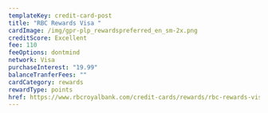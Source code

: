 ```yaml
---
templateKey: credit-card-post
title: "RBC Rewards Visa "
cardImage: /img/gpr-plp_rewardspreferred_en_sm-2x.png
creditScore: Excellent
fee: 110
feeOptions: dontmind
network: Visa
purchaseInterest: "19.99"
balanceTranferFees: ""
cardCategory: rewards
rewardType: points
href: https://www.rbcroyalbank.com/credit-cards/rewards/rbc-rewards-visa-preferred.html
---
```

